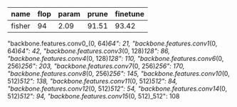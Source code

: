 | name   | flop | param | prune | finetune |
| ------ | ---- | ----- | ----- | -------- |
| fisher | 94   | 2.09  | 91.51 | 93.42    |

"backbone.features.conv0\_(0, 64)_64": 21,
"backbone.features.conv1_(0, 64)_64": 42,
"backbone.features.conv3_(0, 128)_128": 86,
"backbone.features.conv4_(0, 128)_128": 110,
"backbone.features.conv6_(0, 256)_256": 203,
"backbone.features.conv7_(0, 256)_256": 170,
"backbone.features.conv8_(0, 256)_256": 145,
"backbone.features.conv10_(0, 512)_512": 138,
"backbone.features.conv11_(0, 512)_512": 84,
"backbone.features.conv12_(0, 512)_512": 54,
"backbone.features.conv14_(0, 512)_512": 94,
"backbone.features.conv15_(0, 512)\_512": 108
